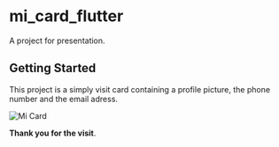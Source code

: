 # mi_card_flutter

A project for presentation.

## Getting Started

This project is a simply visit card containing a profile picture, the phone number and the email adress.

![Mi Card](https://www.dropbox.com/s/xbhye7dq21co4td/Screen%20Shot%202020-02-20%20at%2012.44.51.png)

**Thank you for the visit**.
